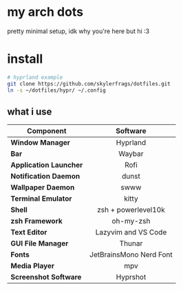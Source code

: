 # my arch dots
pretty minimal setup, idk why you're here but hi :3

# install
```bash
# hyprland example
git clone https://github.com/skylerfrags/dotfiles.git
ln -s ~/dotfiles/hypr/ ~/.config
```

## what i use

|   Component                 | Software                                                                                      |
| --------------------------- | :---------------------------------------------------------------------------------------------:
| **Window Manager**          | Hyprland |
| **Bar**                     | Waybar |
| **Application Launcher**    | Rofi |
| **Notification Daemon**     | dunst |
| **Wallpaper Daemon**        | swww |
| **Terminal Emulator**       | kitty |
| **Shell**                   | zsh + powerlevel10k|
| **zsh Framework**           | oh-my-zsh |
| **Text Editor**             | Lazyvim and VS Code |
| **GUI File Manager**        | Thunar |
| **Fonts**                   | JetBrainsMono Nerd Font |
| **Media Player**            | mpv |
| **Screenshot Software**     | Hyprshot |
